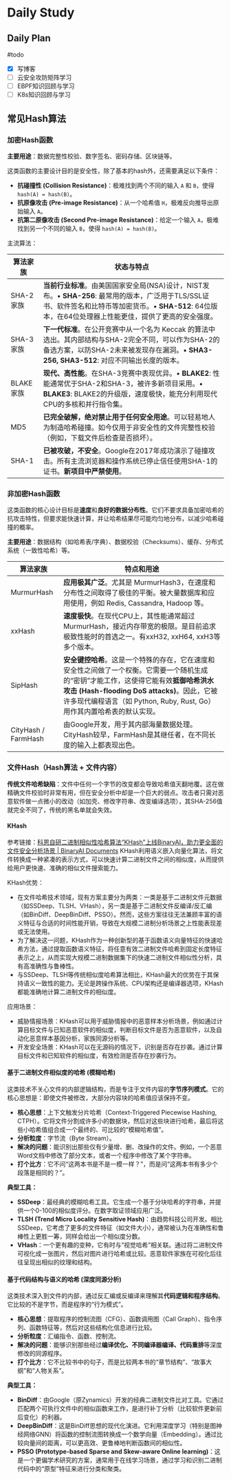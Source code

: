 # Daily Study
## Daily Plan
#todo
- [x] 写博客
- [ ] 云安全攻防矩阵学习
- [ ] EBPF知识回顾与学习
- [ ] K8s知识回顾与学习
## 常见Hash算法
### 加密Hash函数
**主要用途**：数据完整性校验、数字签名、密码存储、区块链等。

这类函数的主要设计目的是安全性，除了基本的hash外，还需要满足以下条件：
- **抗碰撞性 (Collision Resistance)**：极难找到两个不同的输入 `A` 和 `B`，使得 `hash(A) = hash(B)`。
- **抗原像攻击 (Pre-image Resistance)**：从一个哈希值 `H`，极难反向推导出原始输入 `A`。
- **抗第二原像攻击 (Second Pre-image Resistance)**：给定一个输入 `A`，极难找到另一个不同的输入 `B`，使得 `hash(A) = hash(B)`。

主流算法：

| 算法家族     | 状态与特点                                                                                                                             |
| -------- | --------------------------------------------------------------------------------------------------------------------------------- |
| SHA-2 家族 | **当前行业标准**。由美国国家安全局(NSA)设计，NIST发布。• **SHA-256**: 最常用的版本，广泛用于TLS/SSL证书、软件签名和比特币等加密货币。• **SHA-512**: 64位版本，在64位处理器上性能更佳，提供了更高的安全强度。 |
| SHA-3 家族 | **下一代标准**。在公开竞赛中从一个名为 Keccak 的算法中选出。其内部结构与SHA-2完全不同，可以作为SHA-2的备选方案，以防SHA-2未来被发现存在漏洞。• **SHA3-256, SHA3-512**: 对应不同输出长度的版本。        |
| BLAKE 家族 | **现代、高性能**。在SHA-3竞赛中表现优异。• **BLAKE2**: 性能通常优于SHA-2和SHA-3，被许多新项目采用。• **BLAKE3**: BLAKE2的升级版，速度极快，能充分利用现代CPU的多核和并行指令集。              |
| MD5      | **已完全破解，绝对禁止用于任何安全用途**。可以轻易地人为制造哈希碰撞。如今仅用于非安全性的文件完整性校验（例如，下载文件后检查是否损坏）。                                                           |
| SHA-1    | **已被攻破，不安全**。Google在2017年成功演示了碰撞攻击。所有主流浏览器和操作系统已停止信任使用SHA-1的证书。**新项目中严禁使用**。                                                      |



### 非加密Hash函数
这类函数的核心设计目标是**速度**和**良好的数据分布性**。它们不要求具备加密哈希的抗攻击特性，但要求能快速计算，并让哈希结果尽可能均匀地分布，以减少哈希碰撞的概率。

**主要用途**：数据结构（如哈希表/字典）、数据校验（Checksums）、缓存、分布式系统（一致性哈希）等。


| 算法家族                | 特点和用途                                                                                                                                                          |
| ------------------- | -------------------------------------------------------------------------------------------------------------------------------------------------------------- |
| MurmurHash          | **应用极其广泛**。尤其是 MurmurHash3，在速度和分布性之间取得了极佳的平衡。被大量数据库和应用使用，例如 Redis, Cassandra, Hadoop 等。                                                                        |
| xxHash              | **速度极快**。在现代CPU上，其性能通常超过MurmurHash，接近内存带宽的极限。是目前追求极致性能时的首选之一。有xxH32, xxH64, xxH3等多个版本。                                                                         |
| SipHash             | **安全键控哈希**。这是一个特殊的存在，它在速度和安全性之间做了一个权衡。它需要一个随机生成的“密钥”才能工作，这使得它能有效**抵御哈希洪水攻击 (Hash-flooding DoS attacks)**。因此，它被许多现代编程语言（如 Python, Ruby, Rust, Go）用作其内置哈希表的默认实现。 |
| CityHash / FarmHash | 由Google开发，用于其内部海量数据处理。CityHash较早，FarmHash是其继任者，在不同长度的输入上都表现出色。                                                                                                 |

### 文件Hash（Hash算法 + 文件内容）
**传统文件哈希缺陷**：文件中任何一个字节的改变都会导致哈希值天翻地覆。这在做精确文件校验时非常有用，但在安全分析中却是一个巨大的弱点。攻击者只需对恶意软件做一点微小的改动（如加壳、修改字符串、改变编译选项），其SHA-256值就完全不同了，传统的黑名单就会失效。

#### KHash
参考链接：[科恩自研二进制相似性哈希算法“KHash”上线BinaryAI，助力更全面的文件安全分析场景 | BinaryAI Documents](https://www.binaryai.cn/doc/zh/releasenotes/20240509)
KHash利用语义嵌入向量化算法，将文件转换成一种紧凑的表示方式，可以快速计算二进制文件之间的相似度，从而提供给用户更快速、准确的相似文件搜索能力。

KHash优势：
- 在文件哈希技术领域，现有方案主要分为两类：一类是基于二进制文件元数据（如SSDeep、TLSH、VHash），另一类是基于二进制文件反编译/反汇编（如BinDiff、DeepBinDiff、PSSO）。然而，这些方案往往无法兼顾丰富的语义特征与合适的时间性能开销，导致在大规模二进制分析场景之上性能表现差或无法使用。
- 为了解决这一问题，KHash作为一种创新型的基于函数语义向量特征的快速哈希方法，通过提取函数语义特征，将任意有效二进制文件哈希到固定长度特征表示之上，从而实现大规模二进制数据集下的快速二进制文件相似性分析，具有高准确性与鲁棒性。
- 与SSDeep、TLSH等传统相似度哈希算法相比，KHash最大的优势在于其保持语义一致性的能力。无论是跨操作系统、CPU架构还是编译器选项，KHash都能准确地计算二进制文件的相似度。

应用场景：
- 威胁情报场景：KHash可以用于威胁情报中的恶意样本分析场景，例如通过计算目标文件与已知恶意软件的相似度，判断目标文件是否为恶意软件，以及自动化恶意样本基因分析，家族同源分析等。
- 开发安全场景：KHash可以在无源码的情况下，识别是否存在抄袭。通过计算目标文件和已知软件的相似度，有效检测是否存在抄袭行为。
#### 基于二进制文件相似度的哈希 (模糊哈希)
这类技术不关心文件的内部逻辑结构，而是专注于文件内容的**字节序列模式**。它的核心思想是：即使文件被修改，大部分内容块的哈希值应该保持不变。
- **核心思想**：上下文触发分片哈希（Context-Triggered Piecewise Hashing, CTPH）。它将文件分割成许多小的数据块，然后对这些块进行哈希，最后将这些小哈希值组合成一个最终的、可比较的“模糊哈希值”。
- **分析粒度**：字节流（Byte Stream）。
- **解决的问题**：能识别出那些仅有少量增、删、改操作的文件。例如，一个恶意Word文档中修改了部分文本，或者一个程序中修改了某个字符串。
- **打个比方**：它不问“这两本书是不是一模一样？”，而是问“这两本书有多少个段落是相同的？”。

 **典型工具：**
- **SSDeep**：最经典的模糊哈希工具。它生成一个基于分块哈希的字符串，并提供一个0-100的相似度评分。在数字取证领域应用广泛。
- **TLSH (Trend Micro Locality Sensitive Hash)**：由趋势科技公司开发。相比SSDeep，它考虑了更多的文件特征（如文件大小），通常被认为在准确性和鲁棒性上更胜一筹，同样会给出一个相似度分数。
- **VHash**：一个更有趣的变种，它有时与“视觉哈希”相关联。通过将二进制文件可视化成一张图片，然后对图片进行哈希或比较。恶意软件家族在可视化后往往呈现出相似的纹理和结构。

#### 基于代码结构与语义的哈希 (深度同源分析) 
这类技术深入到文件的内部，通过反汇编或反编译来理解其**代码逻辑和程序结构**。它比较的不是字节，而是程序的“行为模式”。

- **核心思想**：提取程序的控制流图（CFG）、函数调用图（Call Graph）、指令序列、函数特征等，然后对这些结构化信息进行比较。
- **分析粒度**：汇编指令、函数、控制流。
- **解决的问题**：能够识别那些经过**编译优化、不同编译器编译、代码重排**等深度修改的同源程序。
- **打个比方**：它不比较书中的句子，而是比较两本书的“章节结构”、“故事大纲”和“人物关系”。

**典型工具：**

- **BinDiff**：由Google（原Zynamics）开发的经典二进制文件比对工具。它通过匹配两个可执行文件中的相似函数来工作，是进行补丁分析（比较软件更新前后变化）的利器。
- **DeepBinDiff**：这是BinDiff思想的现代化演进。它利用深度学习（特别是图神经网络GNN）将函数的控制流图转换成一个数学向量（Embedding）。通过比较向量间的距离，可以更高效、更鲁棒地判断函数间的相似性。
- **PSSO (Prototype-based Sparse and Skew-aware Online learning)**：这是一个更偏学术研究的方案，通常用于在线学习场景，通过学习和识别二进制代码中的“原型”特征来进行分类和聚类。